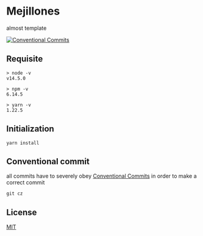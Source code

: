 # Mejillones

almost template

[![Conventional Commits](https://img.shields.io/badge/Conventional%20Commits-1.0.0-yellow.svg)](https://conventionalcommits.org)

## Requisite

```
> node -v
v14.5.0

> npm -v
6.14.5

> yarn -v
1.22.5
```

## Initialization

```
yarn install
```

## Conventional commit

all commits have to severely obey [Conventional Commits](https://www.conventionalcommits.org/en/v1.0.0/) in order to make a correct commit

```
git cz
```

## License

[MIT](LICENSE)
